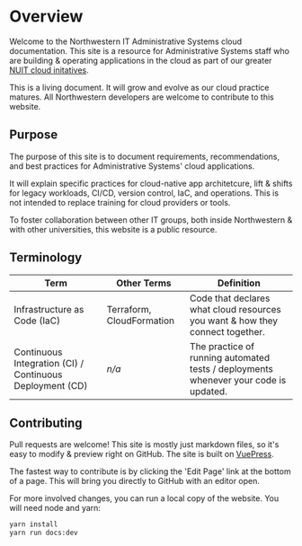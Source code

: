 # Overview
Welcome to the Northwestern IT Administrative Systems cloud documentation. This site is a resource for Administrative Systems staff who are building & operating applications in the cloud as part of our greater [NUIT cloud initatives](https://www.cloud.northwestern.edu/).

This is a living document. It will grow and evolve as our cloud practice matures. All Northwestern developers are welcome to contribute to this website.

## Purpose
The purpose of this site is to document requirements, recommendations, and best practices for Administrative Systems' cloud applications. 

It will explain specific practices for cloud-native app architetcure, lift & shifts for legacy workloads, CI/CD, version control, IaC, and operations. This is not intended to replace training for cloud providers or tools.

To foster collaboration between other IT groups, both inside Northwestern & with other universities, this website is a public resource.

## Terminology
| Term                                                     | Other Terms               | Definition                                                                           | 
|----------------------------------------------------------|---------------------------|--------------------------------------------------------------------------------------| 
| Infrastructure as Code (IaC)                             | Terraform, CloudFormation | Code that declares what cloud resources you want & how they connect together.        | 
| Continuous Integration (CI) / Continuous Deployment (CD) | *n/a*                     | The practice of running automated tests / deployments whenever your code is updated. | 

## Contributing
Pull requests are welcome! This site is mostly just markdown files, so it's easy to modify & preview right on GitHub. The site is built on [VuePress](https://vuepress.vuejs.org/).

The fastest way to contribute is by clicking the 'Edit Page' link at the bottom of a page. This will bring you directly to GitHub with an editor open.

For more involved changes, you can run a local copy of the website. You will need node and yarn:

```sh
yarn install
yarn run docs:dev
```